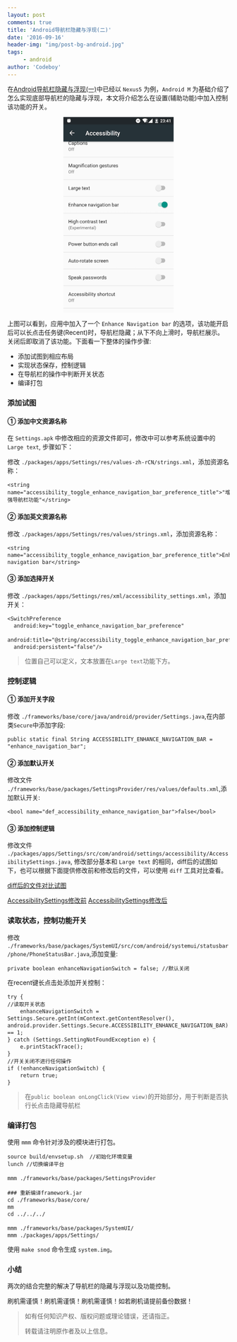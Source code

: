 ```yaml
---
layout: post
comments: true
title: 'Android导航栏隐藏与浮现(二)'
date: '2016-09-16'
header-img: "img/post-bg-android.jpg"
tags:
     - android
author: 'Codeboy'
---
```


在[Android导航栏隐藏与浮现(一)](/2015/10/22/android-navigation-bar-immerse/)中已经以 `Nexus5` 为例，`Android M` 为基础介绍了怎么实现底部导航栏的隐藏与浮现，本文将介绍怎么在设置(辅助功能)中加入控制该功能的开关。

<img src="/img/android-navigation-enhance.png" style="max-width:49.5%;  clear: both;
 display: block;
 margin:auto;">

上图可以看到，应用中加入了一个 `Enhance Navigation bar` 的选项，该功能开启后可以长点击任务键(Recent)时，导航栏隐藏；从下不向上滑时，导航栏展示。 关闭后即取消了该功能。下面看一下整体的操作步骤:

- 添加试图到相应布局
- 实现状态保存，控制逻辑
- 在导航栏的操作中判断开关状态
- 编译打包

### 添加试图

#### ① 添加中文资源名称

在 `Settings.apk` 中修改相应的资源文件即可，修改中可以参考系统设置中的 `Large text`, 步骤如下：

修改 `./packages/apps/Settings/res/values-zh-rCN/strings.xml`，添加资源名称：

```
<string name="accessibility_toggle_enhance_navigation_bar_preference_title">"增强导航栏功能"</string>
```

#### ② 添加英文资源名称

修改 `./packages/apps/Settings/res/values/strings.xml`，添加资源名称：

```
<string name="accessibility_toggle_enhance_navigation_bar_preference_title">Enhance navigation bar</string>
```

#### ③ 添加选择开关

修改 `./packages/apps/Settings/res/xml/accessibility_settings.xml`，添加开关：

```
<SwitchPreference
  android:key="toggle_enhance_navigation_bar_preference"
  android:title="@string/accessibility_toggle_enhance_navigation_bar_preference_title"
  android:persistent="false"/>
```

> 位置自己可以定义，文本放置在`Large text`功能下方。

### 控制逻辑


#### ① 添加开关字段

修改 `./frameworks/base/core/java/android/provider/Settings.java`,在内部类`Secure`中添加字段:

```
public static final String ACCESSIBILITY_ENHANCE_NAVIGATION_BAR = "enhance_navigation_bar";
```

#### ② 添加默认开关

修改文件 `./frameworks/base/packages/SettingsProvider/res/values/defaults.xml`,添加默认开关:

```
<bool name="def_accessibility_enhance_navigation_bar">false</bool>
```

#### ③ 添加控制逻辑

修改文件 `./packages/apps/Settings/src/com/android/settings/accessibility/AccessibilitySettings.java`, 修改部分基本和 `Large text` 的相同，diff后的试图如下，也可以根据下面提供修改前和修改后的文件，可以使用 `diff` 工具对比查看。

[diff后的文件对比试图](/file/diff.html)

[AccessibilitySettings修改前](/file/AccessibilitySettings_before.java)     [AccessibilitySettings修改后](/file/AccessibilitySettings_after.java) 

### 读取状态，控制功能开关 

修改 `./frameworks/base/packages/SystemUI/src/com/android/systemui/statusbar/phone/PhoneStatusBar.java`,添加变量:

```
private boolean enhanceNavigationSwitch = false; //默认关闭
```
在recent键长点击处添加开关控制：

```
try {
//读取开关状态
    enhanceNavigationSwitch = Settings.Secure.getInt(mContext.getContentResolver(), android.provider.Settings.Secure.ACCESSIBILITY_ENHANCE_NAVIGATION_BAR) == 1;
} catch (Settings.SettingNotFoundException e) {
    e.printStackTrace();
}
//开关关闭不进行任何操作
if (!enhanceNavigationSwitch) {
    return true;
}
```
> 在`public boolean onLongClick(View view)`的开始部分，用于判断是否执行长点击隐藏导航栏 

### 编译打包

使用 `mmm` 命令针对涉及的模块进行打包。

```
source build/envsetup.sh  //初始化环境变量
lunch //切换编译平台

mmm ./frameworks/base/packages/SettingsProvider

### 重新编译framework.jar
cd ./frameworks/base/core/
mm
cd ../../../

mmm ./frameworks/base/packages/SystemUI/
mmm ./packages/apps/Settings/
```
使用 `make snod` 命令生成 `system.img`。

### 小结

两次的结合完整的解决了导航栏的隐藏与浮现以及功能控制。

刷机需谨慎！刷机需谨慎！刷机需谨慎！如若刷机请提前备份数据！

> 如有任何知识产权、版权问题或理论错误，还请指正。
>
> 转载请注明原作者及以上信息。
